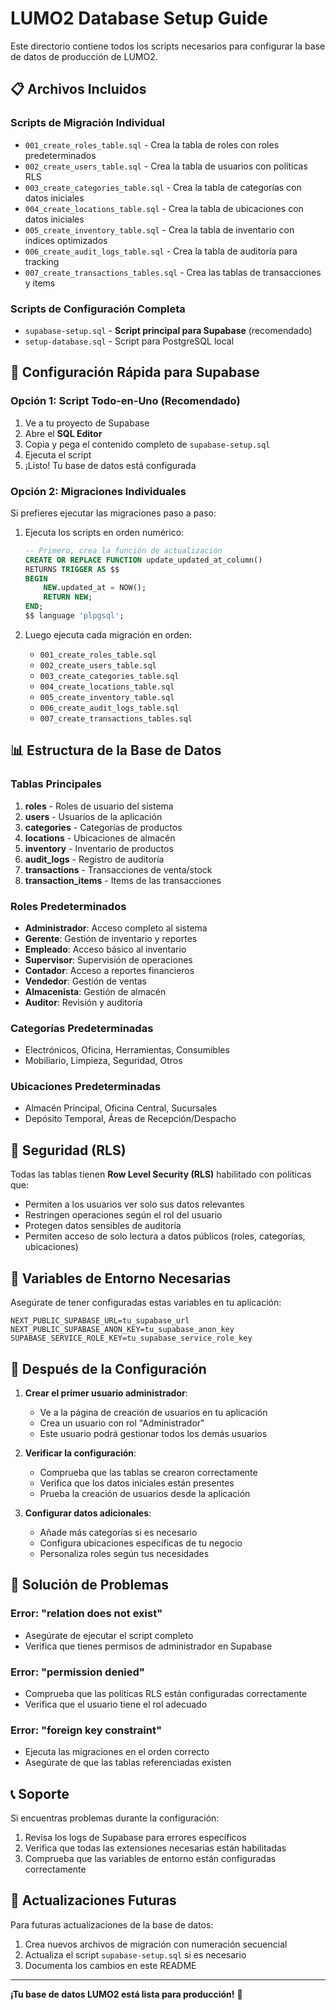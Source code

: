 # LUMO2 Database Setup Guide

Este directorio contiene todos los scripts necesarios para configurar la base de datos de producción de LUMO2.

## 📋 Archivos Incluidos

### Scripts de Migración Individual
- `001_create_roles_table.sql` - Crea la tabla de roles con roles predeterminados
- `002_create_users_table.sql` - Crea la tabla de usuarios con políticas RLS
- `003_create_categories_table.sql` - Crea la tabla de categorías con datos iniciales
- `004_create_locations_table.sql` - Crea la tabla de ubicaciones con datos iniciales
- `005_create_inventory_table.sql` - Crea la tabla de inventario con índices optimizados
- `006_create_audit_logs_table.sql` - Crea la tabla de auditoría para tracking
- `007_create_transactions_tables.sql` - Crea las tablas de transacciones y items

### Scripts de Configuración Completa
- `supabase-setup.sql` - **Script principal para Supabase** (recomendado)
- `setup-database.sql` - Script para PostgreSQL local

## 🚀 Configuración Rápida para Supabase

### Opción 1: Script Todo-en-Uno (Recomendado)

1. Ve a tu proyecto de Supabase
2. Abre el **SQL Editor**
3. Copia y pega el contenido completo de `supabase-setup.sql`
4. Ejecuta el script
5. ¡Listo! Tu base de datos está configurada

### Opción 2: Migraciones Individuales

Si prefieres ejecutar las migraciones paso a paso:

1. Ejecuta los scripts en orden numérico:
   ```sql
   -- Primero, crea la función de actualización
   CREATE OR REPLACE FUNCTION update_updated_at_column()
   RETURNS TRIGGER AS $$
   BEGIN
       NEW.updated_at = NOW();
       RETURN NEW;
   END;
   $$ language 'plpgsql';
   ```

2. Luego ejecuta cada migración en orden:
   - `001_create_roles_table.sql`
   - `002_create_users_table.sql`
   - `003_create_categories_table.sql`
   - `004_create_locations_table.sql`
   - `005_create_inventory_table.sql`
   - `006_create_audit_logs_table.sql`
   - `007_create_transactions_tables.sql`

## 📊 Estructura de la Base de Datos

### Tablas Principales

1. **roles** - Roles de usuario del sistema
2. **users** - Usuarios de la aplicación
3. **categories** - Categorías de productos
4. **locations** - Ubicaciones de almacén
5. **inventory** - Inventario de productos
6. **audit_logs** - Registro de auditoría
7. **transactions** - Transacciones de venta/stock
8. **transaction_items** - Items de las transacciones

### Roles Predeterminados

- **Administrador**: Acceso completo al sistema
- **Gerente**: Gestión de inventario y reportes
- **Empleado**: Acceso básico al inventario
- **Supervisor**: Supervisión de operaciones
- **Contador**: Acceso a reportes financieros
- **Vendedor**: Gestión de ventas
- **Almacenista**: Gestión de almacén
- **Auditor**: Revisión y auditoría

### Categorías Predeterminadas

- Electrónicos, Oficina, Herramientas, Consumibles
- Mobiliario, Limpieza, Seguridad, Otros

### Ubicaciones Predeterminadas

- Almacén Principal, Oficina Central, Sucursales
- Depósito Temporal, Áreas de Recepción/Despacho

## 🔐 Seguridad (RLS)

Todas las tablas tienen **Row Level Security (RLS)** habilitado con políticas que:

- Permiten a los usuarios ver solo sus datos relevantes
- Restringen operaciones según el rol del usuario
- Protegen datos sensibles de auditoría
- Permiten acceso de solo lectura a datos públicos (roles, categorías, ubicaciones)

## 🔧 Variables de Entorno Necesarias

Asegúrate de tener configuradas estas variables en tu aplicación:

```env
NEXT_PUBLIC_SUPABASE_URL=tu_supabase_url
NEXT_PUBLIC_SUPABASE_ANON_KEY=tu_supabase_anon_key
SUPABASE_SERVICE_ROLE_KEY=tu_supabase_service_role_key
```

## 📝 Después de la Configuración

1. **Crear el primer usuario administrador**:
   - Ve a la página de creación de usuarios en tu aplicación
   - Crea un usuario con rol "Administrador"
   - Este usuario podrá gestionar todos los demás usuarios

2. **Verificar la configuración**:
   - Comprueba que las tablas se crearon correctamente
   - Verifica que los datos iniciales están presentes
   - Prueba la creación de usuarios desde la aplicación

3. **Configurar datos adicionales**:
   - Añade más categorías si es necesario
   - Configura ubicaciones específicas de tu negocio
   - Personaliza roles según tus necesidades

## 🐛 Solución de Problemas

### Error: "relation does not exist"
- Asegúrate de ejecutar el script completo
- Verifica que tienes permisos de administrador en Supabase

### Error: "permission denied"
- Comprueba que las políticas RLS están configuradas correctamente
- Verifica que el usuario tiene el rol adecuado

### Error: "foreign key constraint"
- Ejecuta las migraciones en el orden correcto
- Asegúrate de que las tablas referenciadas existen

## 📞 Soporte

Si encuentras problemas durante la configuración:

1. Revisa los logs de Supabase para errores específicos
2. Verifica que todas las extensiones necesarias están habilitadas
3. Comprueba que las variables de entorno están configuradas correctamente

## 🔄 Actualizaciones Futuras

Para futuras actualizaciones de la base de datos:

1. Crea nuevos archivos de migración con numeración secuencial
2. Actualiza el script `supabase-setup.sql` si es necesario
3. Documenta los cambios en este README

---

**¡Tu base de datos LUMO2 está lista para producción!** 🎉